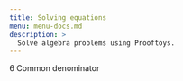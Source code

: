 ```yaml
---
title: Solving equations
menu: menu-docs.md
description: >
  Solve algebra problems using Prooftoys.
---
```

6 Common denominator
<div class=proof-editor data-one-doc data-steps=
 "(steps (1 consider (t (x = -y - 11 & 2 * x - y = 7))))"
></div>

